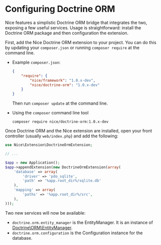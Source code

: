 Configuring Doctrine ORM
========================

Nice features a simplistic Doctrine ORM bridge that integrates the two, exposing a few useful services. Usage 
is straightforward: install the Doctrine ORM package and then configuration the extension.

First, add the Nice Doctrine ORM extension to your project. You can do this by updating your `composer.json` or
running `composer require` at the command line.

*   Example `composer.json`:

    ```json
    {
        "require": {
            "nice/framework": "1.0.x-dev",
            "nice/doctrine-orm": "1.0.x-dev"
        }
    }
    ```
    
    Then run `composer update` at the command line.
    

*   Using the `composer` command line tool

    ```
    composer require nice/doctrine-orm:1.0.x-dev
    ```

Once Doctrine ORM and the Nice extension are installed, open your front controller (usually `web/index.php`) and 
add the following:

```php
use Nice\Extension\DoctrineOrmExtension;

// ...

$app = new Application();
$app->appendExtension(new DoctrineOrmExtension(array(
    'database' => array(
        'driver' => 'pdo_sqlite',
        'path' => '%app.root_dir%/sqlite.db'
    ),
    'mapping' => array(
        'paths' => '%app.root_dir%/src',
    ),
)));
```

Two new services will now be available:

* `doctrine.orm.entity_manager` is the EntityManager. It is an instance of 
[Doctrine\ORM\EntityManager](http://doctrine-orm.readthedocs.org/en/latest/reference/working-with-objects.html).
* `doctrine.orm.configuration` is the Configuration instance for the database.
